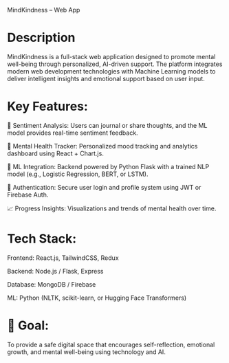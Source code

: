 MindKindness – Web App 

# Description

MindKindness is a full-stack web application designed to promote mental well-being through personalized, AI-driven support.
The platform integrates modern web development technologies with Machine Learning models to deliver intelligent insights and emotional support based on user input.

# Key Features:

💬 Sentiment Analysis: Users can journal or share thoughts, and the ML model provides real-time sentiment feedback.

🧘 Mental Health Tracker: Personalized mood tracking and analytics dashboard using React + Chart.js.

🤖 ML Integration: Backend powered by Python Flask with a trained NLP model (e.g., Logistic Regression, BERT, or LSTM).

🔐 Authentication: Secure user login and profile system using JWT or Firebase Auth.

📈 Progress Insights: Visualizations and trends of mental health over time.


# Tech Stack:

Frontend: React.js, TailwindCSS, Redux

Backend: Node.js / Flask, Express

Database: MongoDB / Firebase

ML: Python (NLTK, scikit-learn, or Hugging Face Transformers)

# 🚀 Goal:
To provide a safe digital space that encourages self-reflection, emotional growth, and mental well-being using technology and AI.



